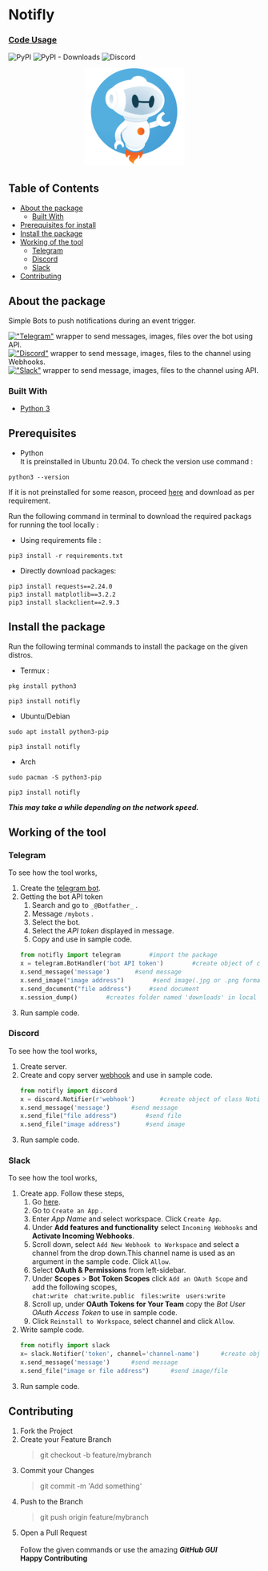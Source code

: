 # Notifly  

### [Code Usage](https://rexdivakar.github.io/Notifly/)
![PyPI](https://img.shields.io/pypi/v/notifly?logo=github&style=for-the-badge)
![PyPI - Downloads](https://img.shields.io/pypi/dm/notifly?color=green&style=for-the-badge&logo=github)
![Discord](https://img.shields.io/discord/760088481224851476?label=DISCORD&logo=discord&logoColor=green&style=for-the-badge)


<p align="center">	<p align="center">
<img src="https://raw.githubusercontent.com/rexdivakar/Notifly/main/.others/bot.png" width="200" alt="Logo">

## Table of Contents
* [About the package](#about-the-package)
  * [Built With](#built-with)
* [Prerequisites for install](#prerequisites)
* [Install the package](#install-the-package)
* [Working of the tool](#working-of-the-tool)
    * [Telegram](#telegram)
    * [Discord](#discord)
    * [Slack](#slack)
* [Contributing](#contributing)

## About the package
Simple Bots to push notifications during an event trigger. <br>

[!["Telegram"](https://img.shields.io/badge/%20Telegram-%20.svg?longCache=true&logo=telegram&colorB=blue)](https://telegram.org/) 
wrapper to send messages, images, files over the bot using API. <br>
[!["Discord"](https://img.shields.io/badge/%20Discord-%20.svg?longCache=true&logo=discord&colorB=lightblue)](https://discord.com/) 
wrapper to send message, images, files to the channel using Webhooks. <br>
[!["Slack"](https://img.shields.io/badge/%20slack-gray.svg?longCache=true&logo=slack&colorB=brightgreen)](https://slack.com) 
wrapper to send message, images, files to the channel using API.

### Built With
* [Python 3][1]

## Prerequisites
* Python<br>
It is preinstalled in Ubuntu 20.04. To check the version use command :
```
python3 --version
```
If it is not preinstalled for some reason, proceed [here][4] and download as per requirement.

Run the following command in terminal to download the required packags for running the tool locally : 
* Using requirements file :
```
pip3 install -r requirements.txt
```
* Directly download packages:
```
pip3 install requests==2.24.0
pip3 install matplotlib==3.2.2
pip3 install slackclient==2.9.3
```

## Install the package
Run the following terminal commands to install the package on the given distros.
* Termux :
```
pkg install python3 
```
```
pip3 install notifly
```
* Ubuntu/Debian
```
sudo apt install python3-pip
```
```
pip3 install notifly
```
* Arch
```
sudo pacman -S python3-pip
```
```
pip3 install notifly
```
***This may take a while depending on the network speed.***

## Working of the tool
### Telegram
To see how the tool works,
1. Create the [telegram bot][2].
2. Getting the bot API token
   1. Search and go to ```_@Botfather_``` .
   1. Message ```/mybots``` .
   1. Select the bot.
   1. Select the _API token_ displayed in message.
   1. Copy and use in sample code.
   ```python
   from notifly import telegram        #import the package    
   x = telegram.BotHandler('bot API token')        #create object of class BotHandler
   x.send_message('message')       #send message
   x.send_image("image address")        #send image(.jpg or .png format)
   x.send_document("file address")     #send document
   x.session_dump()        #creates folder named 'downloads' in local folder, downloads/saves message,chat details for current session in 'sessio_dump.json' file
    ```
3. Run sample code.
### Discord
To see how the tool works,
1. Create server.
2. Create and copy server [webhook][5] and use in sample code.
   ```python
   from notifly import discord
   x = discord.Notifier(r'webhook')       #create object of class Notiflier
   x.send_message('message')      #send message
   x.send_file("file address")        #send file
   x.send_file("image address")       #send image
   ```
3. Run sample code.
### Slack
To see how the tool works,
1. Create app. Follow these steps,
    1. Go [here][6].
    2. Go to ```Create an App``` .
    3. Enter _App Name_ and select workspace. Click ```Create App```.
    4. Under **Add features and functionality** select ```Incoming Webhooks``` and **Activate Incoming Webhooks**.
    5. Scroll down, select ```Add New Webhook to Workspace``` and select a channel from the drop down.This channel name is used as an argument in the sample code. Click ```Allow```.
    6. Select **OAuth & Permissions** from left-sidebar.
    7. Under **Scopes** > **Bot Token Scopes**  click ```Add an OAuth Scope``` and add the following scopes,
       <br>```chat:write``` &nbsp; ```chat:write.public``` &nbsp; ```files:write``` &nbsp; ```users:write```
    8. Scroll up, under **OAuth Tokens for Your Team** copy the *Bot User OAuth Access Token* to use in sample code.
    9. Click ```Reinstall to Workspace```, select channel and click ```Allow```.
2. Write sample code.
   ```python
   from notifly import slack
   x= slack.Notifier('token', channel='channel-name')      #create object of class Notiflier
   x.send_message('message')      #send message
   x.send_file("image or file address")      #send image/file
   ```
3. Run sample code.
## Contributing
1. Fork the Project
1. Create your Feature Branch 
   >git checkout -b feature/mybranch
1. Commit your Changes 
    >git commit -m 'Add something'
1. Push to the Branch
    >git push origin feature/mybranch
1. Open a Pull Request<br><br>
Follow the given commands or use the amazing ***GitHub GUI***<br>
**Happy Contributing**

[contributors-shield]: https://img.shields.io/github/contributors/rexdivakar/Telegram-Notifly.svg?style=flat-square
[contributors-url]: https://github.com/rexdivakar/Telegram-Notifly/graphs/contributors
[forks-shield]: https://img.shields.io/github/forks/rexdivakar/Telegram-Notifly.svg?style=flat-square
[forks-url]: https://github.com/rexdivakar/Telegram-Notifly/network/members
[stars-shield]: https://img.shields.io/github/stars/rexdivakar/Telegram-Notifly.svg?style=flat-square
[stars-url]: https://github.com/rexdivakar/Telegram-Notifly/stargazers
[issues-shield]: https://img.shields.io/github/issues/rexdivakar/Telegram-Notifly.svg?style=flat-square
[issues-url]: https://github.com/rexdivakar/Telegram-Notifly/issues
[license-shield]: https://img.shields.io/github/license/rexdivakar/Telegram-Notifly.svg?style=flat-square
[license-url]: https://github.com/rexdivakar/Telegram-Notifly/blob/master/LICENSE.txt
[1]:https://www.python.org/
[2]:https://telegram.org/blog/bot-revolution
[4]:https://www.python.org/downloads/
[5]:https://discordjs.guide/popular-topics/webhooks.html#fetching-all-webhooks-of-a-guild
[6]:https://api.slack.com/
